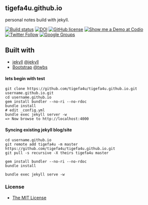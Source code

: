<h2 align="center">
	<br>
	<a href="https://indonesia.travel><img width="400" src="https://blogger.googleusercontent.com/img/b/R29vZ2xl/AVvXsEgjLkYmsse9kcPyT2s6yiGwf-GhR5py02DzKlUrpQQqaplTqP8ZOaNwILAQgXh3EzbdPP5ubDAkaNgnWK052Ua36OENvweBd93slIzotTZnF-t8OqCpmONxjSXY57yNK19pL1HBitd41Q2QIHtE0Xo9IWZlus3hJ0ZAbdaBN4lUnLz2W77soOCroUXp/s1600/pesonaindonesia.png" alt="Pesona Indonesia"></a>
	<br>
	<br>
	<br>
</h2>

## tigefa4u.github.io

personal notes build with jekyll.

[![Build status](https://ci.appveyor.com/api/projects/status/rxb5xenbleq49v7s?svg=true)](https://ci.appveyor.com/project/tigefa4u/tigefa4u-github-io)
[![DOI](https://zenodo.org/badge/20320/tigefa4u/tigefa4u.github.io.svg)](https://zenodo.org/badge/latestdoi/20320/tigefa4u/tigefa4u.github.io)
[![GitHub license](https://img.shields.io/badge/license-MIT-blue.svg?style=flat-square)](https://raw.githubusercontent.com/tigefa4u/tigefa4u.github.io/master/LICENSE)
[![Show me a Demo at Codio](https://codio-public.s3.amazonaws.com/sharing/open-in-ide.png)](https://codio.com/tigefa/tigefa4u)
[![Twitter Follow](https://img.shields.io/twitter/follow/sugengtigefa.svg?style=social&label=SugengTigefa)](https://twitter.com/intent/follow?screen_name=sugengtigefa)
[![Google Groups](https://img.shields.io/badge/Group-tigefa-blue.svg)](http://groups.google.com/group/tigefa)

## Built with

- [jekyll](http://jekyllrb.com) [@jekyll](https://github.com/jekyll)
- [Bootstrap](http://getbootstrap.com) [@twbs](https://github.com/twbs)

#### lets begin with test

```shell
git clone https://github.com/tigefa4u/tigefa4u.github.io.git username.github.io.git
cd username.github.io
gem install bundler --no-ri --no-rdoc
bundle install
# edit _config.yml
bundle exec jekyll server -w
=> Now browse to http://localhost:4000
```

#### Syncing existing jekyll blog/site

```shell
cd username.github.io
git remote add tigefa4u -m master https://github.com/tigefa4u/tigefa4u.github.io.git
git pull -s recursive -X theirs tigefa4u master

gem install bundler --no-ri --no-rdoc
bundle install

bundle exec jekyll serve -w
```

### License

- [The MIT License](https://github.com/tigefa4u/tigefa4u.github.io/blob/master/LICENSE)
